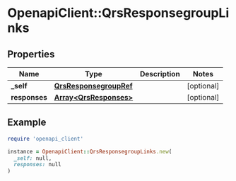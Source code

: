 # OpenapiClient::QrsResponsegroupLinks

## Properties

| Name | Type | Description | Notes |
| ---- | ---- | ----------- | ----- |
| **_self** | [**QrsResponsegroupRef**](QrsResponsegroupRef.md) |  | [optional] |
| **responses** | [**Array&lt;QrsResponses&gt;**](QrsResponses.md) |  | [optional] |

## Example

```ruby
require 'openapi_client'

instance = OpenapiClient::QrsResponsegroupLinks.new(
  _self: null,
  responses: null
)
```


